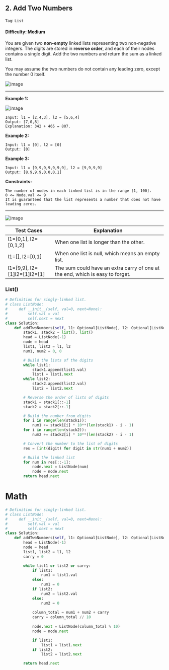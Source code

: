 ## 2. Add Two Numbers

```Tag```: ```List```

#### Difficulty: Medium

You are given two __non-empty__ linked lists representing two non-negative integers. The digits are stored in __reverse order__, and each of their nodes contains a single digit. Add the two numbers and return the sum as a linked list.

You may assume the two numbers do not contain any leading zero, except the number 0 itself.

![image](https://user-images.githubusercontent.com/35042430/210654985-11817a81-31b8-4856-af0a-063fb4ff5a49.png)

---

__Example 1:__

![image](https://assets.leetcode.com/uploads/2020/10/02/addtwonumber1.jpg)
```
Input: l1 = [2,4,3], l2 = [5,6,4]
Output: [7,0,8]
Explanation: 342 + 465 = 807.
```

__Example 2:__
```
Input: l1 = [0], l2 = [0]
Output: [0]
```

__Example 3:__
```
Input: l1 = [9,9,9,9,9,9,9], l2 = [9,9,9,9]
Output: [8,9,9,9,0,0,0,1]
```

__Constraints:__
```
The number of nodes in each linked list is in the range [1, 100].
0 <= Node.val <= 9
It is guaranteed that the list represents a number that does not have leading zeros.
```

---

![image](https://leetcode.com/problems/add-two-numbers/solutions/127833/Figures/2_add_two_numbers.svg)

|Test Cases | Explanation |
|-- |-- |
|l1=[0,1], l2=[0,1,2]|When one list is longer than the other.|
|l1=[], l2=[0,1]|When one list is null, which means an empty list.|
|l1=[9,9], l2=[1]l2=[1]l2=[1]|The sum could have an extra carry of one at the end, which is easy to forget.|

### List()

```Python
# Definition for singly-linked list.
# class ListNode:
#     def __init__(self, val=0, next=None):
#         self.val = val
#         self.next = next
class Solution:
    def addTwoNumbers(self, l1: Optional[ListNode], l2: Optional[ListNode]) -> Optional[ListNode]:
        stack1, stack2 = list(), list()
        head = ListNode(-1)
        node = head
        list1, list2 = l1, l2
        num1, num2 = 0, 0

        # Build the lists of the digits
        while list1:
            stack1.append(list1.val)
            list1 = list1.next
        while list2:
            stack2.append(list2.val)
            list2 = list2.next

        # Reverse the order of lists of digits
        stack1 = stack1[::-1]
        stack2 = stack2[::-1]

        # Build the number from digits
        for i in range(len(stack1)):
            num1 += stack1[i] * 10**(len(stack1) - i - 1)
        for i in range(len(stack2)):
            num2 += stack2[i] * 10**(len(stack2) - i - 1)

        # Convert the number to the list of digits
        res = [int(digit) for digit in str(num1 + num2)]

        # Build the linked list
        for num in res[::-1]:
            node.next = ListNode(num)
            node = node.next
        return head.next
```

# Math

```Python
# Definition for singly-linked list.
# class ListNode:
#     def __init__(self, val=0, next=None):
#         self.val = val
#         self.next = next
class Solution:
    def addTwoNumbers(self, l1: Optional[ListNode], l2: Optional[ListNode]) -> Optional[ListNode]:
        head = ListNode(-1)
        node = head
        list1, list2 = l1, l2
        carry = 0

        while list1 or list2 or carry:
            if list1:
                num1 = list1.val
            else:
                num1 = 0
            if list2:
                num2 = list2.val
            else:
                num2 = 0
                
            column_total = num1 + num2 + carry
            carry = column_total // 10
            
            node.next = ListNode(column_total % 10)
            node = node.next

            if list1:
                list1 = list1.next
            if list2:
                list2 = list2.next

        return head.next
```
